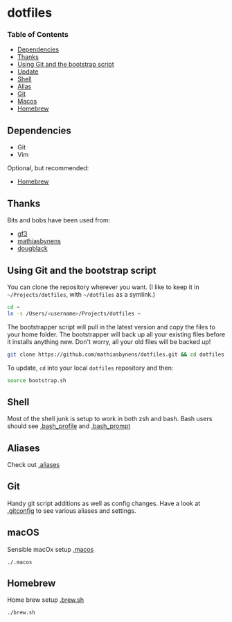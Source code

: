 # dotfiles

### Table of Contents
- [Dependencies](#dependencies)
- [Thanks](#thanks)
- [Using Git and the bootstrap script](#using-git-and-the-bootstrap-script)
- [Update](#update)
- [Shell](#shell)
- [Alias](#alias)
- [Git](#git)
- [Macos](#macos)
- [Homebrew](#homebrew)

## Dependencies
- Git
- Vim

Optional, but recommended:
- [Homebrew](http://mxcl.github.com/homebrew/)


## Thanks
Bits and bobs have been used from:
- [gf3](https://github.com/gf3/dotfiles/tree/v1.0.0)
- [mathiasbynens](https://github.com/mathiasbynens/dotfiles)
- [dougblack](http://dougblack.io/words/a-good-vimrc.html)

## Using Git and the bootstrap script

You can clone the repository wherever you want. (I like to keep it in `~/Projects/dotfiles`, with `~/dotfiles` as a symlink.) 
```bash
cd ~
ln -s /Users/<username>/Projects/dotfiles ~
```

The bootstrapper script will pull in the latest version and copy the files to your home folder. The bootstrapper will back up all your existing files before it installs anything new. Don't worry, all your old files will be backed up!

```bash
git clone https://github.com/mathiasbynens/dotfiles.git && cd dotfiles && source bootstrap.sh
```

To update, `cd` into your local `dotfiles` repository and then:

```bash
source bootstrap.sh
```

## Shell
Most of the shell junk is setup to work in both zsh and bash. Bash users should see [.bash_profile](.bash_profile) and [.bash_prompt](.bash_prompt)

## Aliases
Check out [.aliases](.aliases)

## Git
Handy git script additions as well as config changes.
Have a look at [.gitconfig](.gitconfig) to see various aliases and settings.

## macOS
Sensible macOx setup [.macos](.macos)
```
./.macos
```

## Homebrew
Home brew setup [.brew.sh](.brew.sh)
```
./brew.sh
```
